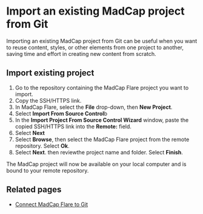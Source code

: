 # Import an existing MadCap project from Git
Importing an existing MadCap project from Git can be useful when you want to reuse content, styles, or other elements from one project to another, saving time and effort in creating new content from scratch.

## Import existing project
1. Go to the repository containing the MadCap Flare project you want to import.
2. Copy the SSH/HTTPS link.
3. In MadCap Flare, select the **File** drop-down, then **New Project**.
4. Select **Import From Source Control**b
5. In the **Import Project From Source Control Wizard** window, paste the copied SSH/HTTPS link into the **Remote:**  field.
6. Select **Next**
7. Select **Browse**, then select the MadCap Flare project from the remote repository. Select **Ok**.
8. Select **Next**. then reviewthe project name and folder. Select **Finish**.

The MadCap project will now be available on your local computer and is bound to your remote repository. 

## Related pages
- [Connect MadCap Flare to Git](https://github.com/mcmillanpl/Sample/blob/main/tutorials/connect-madcap-github.md)
